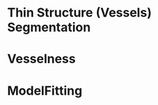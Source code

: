 Thin Structure (Vessels) Segmentation
========================

Vesselness
=========

ModelFitting
=========

